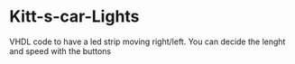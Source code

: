 # Kitt-s-car-Lights
VHDL code to have a led strip moving right/left. You can decide the lenght and speed with the buttons
